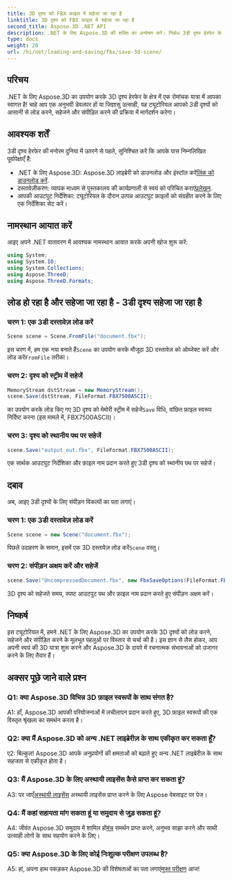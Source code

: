 ```yaml
---
title: 3D दृश्य को FBX फ़ाइल में सहेजा जा रहा है
linktitle: 3D दृश्य को FBX फ़ाइल में सहेजा जा रहा है
second_title: Aspose.3D .NET API
description: .NET के लिए Aspose.3D की शक्ति का अन्वेषण करें। निर्बाध 3डी दृश्य हेरफेर के लिए एक बहुमुखी पुस्तकालय। आसानी से लोड करें, सहेजें और संपीड़ित करें।
type: docs
weight: 20
url: /hi/net/loading-and-saving/fbx/save-3d-scene/
---
```

## परिचय

.NET के लिए Aspose.3D का उपयोग करके 3D दृश्य हेरफेर के क्षेत्र में एक रोमांचक यात्रा में आपका स्वागत है! चाहे आप एक अनुभवी डेवलपर हों या जिज्ञासु उत्साही, यह ट्यूटोरियल आपको 3डी दृश्यों को आसानी से लोड करने, सहेजने और संपीड़ित करने की प्रक्रिया में मार्गदर्शन करेगा।

## आवश्यक शर्तें

3डी दृश्य हेरफेर की मनोरम दुनिया में उतरने से पहले, सुनिश्चित करें कि आपके पास निम्नलिखित पूर्वापेक्षाएँ हैं:

-  .NET के लिए Aspose.3D: Aspose.3D लाइब्रेरी को डाउनलोड और इंस्टॉल करें[लिंक को डाउनलोड करें](https://releases.aspose.com/3d/net/).
-  दस्तावेज़ीकरण: व्यापक माध्यम से पुस्तकालय की कार्यप्रणाली से स्वयं को परिचित कराएं[प्रलेखन](https://reference.aspose.com/3d/net/).
- आपकी आउटपुट निर्देशिका: ट्यूटोरियल के दौरान उत्पन्न आउटपुट फ़ाइलों को संग्रहीत करने के लिए एक निर्देशिका सेट करें।

## नामस्थान आयात करें

आइए अपने .NET वातावरण में आवश्यक नामस्थान आयात करके अपनी खोज शुरू करें:

```csharp
using System;
using System.IO;
using System.Collections;
using Aspose.ThreeD;
using Aspose.ThreeD.Formats;
```

## लोड हो रहा है और सहेजा जा रहा है - 3डी दृश्य सहेजा जा रहा है

### चरण 1: एक 3डी दस्तावेज़ लोड करें

```csharp
Scene scene = Scene.FromFile("document.fbx");
```

 इस चरण में, हम एक नया बनाते हैं`Scene` का उपयोग करके मौजूदा 3D दस्तावेज़ को ऑब्जेक्ट करें और लोड करें`FromFile` तरीका।

### चरण 2: दृश्य को स्ट्रीम में सहेजें

```csharp
MemoryStream dstStream = new MemoryStream();
scene.Save(dstStream, FileFormat.FBX7500ASCII);
```

 का उपयोग करके लोड किए गए 3D दृश्य को मेमोरी स्ट्रीम में सहेजें`Save` विधि, वांछित फ़ाइल स्वरूप निर्दिष्ट करना (इस मामले में, FBX7500ASCII)।


### चरण 3: दृश्य को स्थानीय पथ पर सहेजें

```csharp
scene.Save("output_out.fbx", FileFormat.FBX7500ASCII);
```

एक सार्थक आउटपुट निर्देशिका और फ़ाइल नाम प्रदान करते हुए 3डी दृश्य को स्थानीय पथ पर सहेजें।

## दबाव

अब, आइए 3डी दृश्यों के लिए संपीड़न विकल्पों का पता लगाएं।

### चरण 1: एक 3डी दस्तावेज़ लोड करें

```csharp
Scene scene = new Scene("document.fbx");
```

 पिछले उदाहरण के समान, इसमें एक 3D दस्तावेज़ लोड करें`Scene` वस्तु।

### चरण 2: संपीड़न अक्षम करें और सहेजें

```csharp
scene.Save("UncompressedDocument.fbx", new FbxSaveOptions(FileFormat.FBX7500ASCII) { EnableCompression = false });
```

3D दृश्य को सहेजते समय, स्पष्ट आउटपुट पथ और फ़ाइल नाम प्रदान करते हुए संपीड़न अक्षम करें।

## निष्कर्ष

इस ट्यूटोरियल में, हमने .NET के लिए Aspose.3D का उपयोग करके 3D दृश्यों को लोड करने, सहेजने और संपीड़ित करने के मूलभूत पहलुओं पर विस्तार से चर्चा की है। इस ज्ञान से लैस होकर, आप अपनी स्वयं की 3D यात्रा शुरू करने और Aspose.3D के दायरे में रचनात्मक संभावनाओं को उजागर करने के लिए तैयार हैं।

## अक्सर पूछे जाने वाले प्रश्न

### Q1: क्या Aspose.3D विभिन्न 3D फ़ाइल स्वरूपों के साथ संगत है?

A1: हाँ, Aspose.3D आपकी परियोजनाओं में लचीलापन प्रदान करते हुए, 3D फ़ाइल स्वरूपों की एक विस्तृत श्रृंखला का समर्थन करता है।

### Q2: क्या मैं Aspose.3D को अन्य .NET लाइब्रेरीज़ के साथ एकीकृत कर सकता हूँ?

ए2: बिल्कुल! Aspose.3D आपके अनुप्रयोगों की क्षमताओं को बढ़ाते हुए अन्य .NET लाइब्रेरीज़ के साथ सहजता से एकीकृत होता है।

### Q3: मैं Aspose.3D के लिए अस्थायी लाइसेंस कैसे प्राप्त कर सकता हूं?

 A3: पर जाएँ[अस्थायी लाइसेंस](https://purchase.aspose.com/temporary-license/) अस्थायी लाइसेंस प्राप्त करने के लिए Aspose वेबसाइट पर पेज।

### Q4: मैं कहां सहायता मांग सकता हूं या समुदाय से जुड़ सकता हूं?

 A4: जीवंत Aspose.3D समुदाय में शामिल हों[मंच](https://forum.aspose.com/c/3d/18) समर्थन प्राप्त करने, अनुभव साझा करने और साथी उत्साही लोगों के साथ सहयोग करने के लिए।

### Q5: क्या Aspose.3D के लिए कोई निःशुल्क परीक्षण उपलब्ध है?

 A5: हां, अपना हाथ पकड़कर Aspose.3D की विशेषताओं का पता लगाएं[मुफ्त परीक्षण](https://releases.aspose.com/) आज!